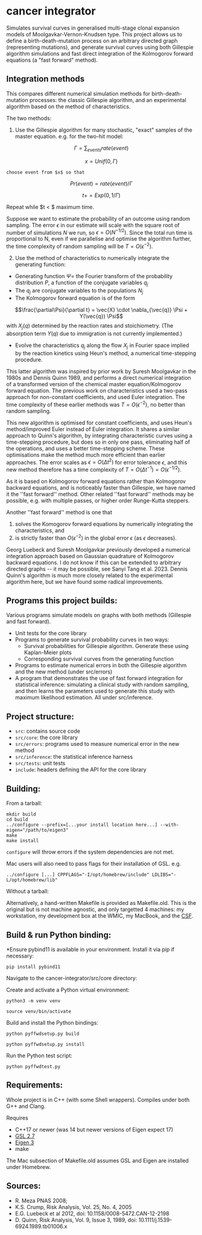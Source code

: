 cancer integrator
=================

Simulates survival curves in generalised multi-stage clonal expansion models of
Moolgavkar-Vernon-Knudsen type. This project allows us to
define a birth-death-mutation process on an arbitrary directed graph
(representing mutations), and generate survival curves using both Gillespie algorithm simulations and
fast direct integration of the Kolmogorov forward equations (a "fast forward" method).

Integration methods
-------------------

This compares different numerical simulation methods for birth-death-mutation
processes: the classic Gillespie algorithm, and an experimental algorithm based on the method of
characteristics. 

The two methods:

1. Use the Gillespie algorithm for many stochastic, "exact" samples of the
master equation. e.g. for the two-hit model:

$$\Gamma = \sum_{events} rate(event)$$

$$x = Unif(0,\Gamma)$$

    choose event from $x$ so that

$$Pr(event) = rate(event) / \Gamma$$

$$t += Exp(0, 1/\Gamma)$$

Repeat while $t < $ maximum time.

Suppose we want to estimate the probability of an outcome using random sampling.
The error $\epsilon$ in our estimate will scale with the square root of number of simulations
$N$ we run, so $\epsilon = O(N^{-1/2})$. Since the total run time is
proportional to N, even if we parallelise and optimise the algorithm further,
the time complexity of random sampling will be $T = O(\epsilon^{-2})$.

2. Use the method of characteristics to numerically integrate the generating function:
  * Generating function $\Psi =$ the Fourier transform of the probability
    distribution $P$, a function of the conjugate variables $q_j$
  * The $q_j$ are conjugate variables to the populations $N_j$
  * The Kolmogorov forward equation is of the form

$$\frac{\partial\Psi}{\partial t} = \vec{X} \cdot \nabla_{\vec{q}} \Psi + Y(\vec{q}) \Psi$$
with $X_j(q)$ determined by the reaction rates and stoichiometry. (The absorption
term $Y(q)$ due to immigration is not currently implemented.)

  * Evolve the characteristics $q_j$ along the flow $X_j$ in Fourier space
    implied by the reaction kinetics using Heun's method, a numerical
    time-stepping procedure.


This latter algorithm was inspired by prior work by
Suresh Moolgavkar in the 1980s and Dennis Quinn 1989, and performs a direct
numerical integration of a transformed version of the chemical master
equation/Kolmogorov forward equation. The previous work on characteristics used
a two-pass approach for non-constant coefficients, and used Euler integration.
The time complexity of these earlier methods was $T = O(\epsilon^{-2})$, no
better than random sampling.


This new algorithm is optimised for constant coefficients, and uses Heun's method/improved Euler instead of Euler
integration. 
It shares a similar approach to Quinn's algorithm, by integrating characteristic
curves using a time-stepping procedure, but does so
in only one pass, eliminating half of the operations, and uses a better
time-stepping scheme. These optimisations make the method much more efficient
than earlier approaches.  The error scales as $\epsilon = O(\Delta t^{2})$
for error tolerance $\epsilon$, and this new method therefore has a time complexity of $T = O(\Delta t^{-1}) = O(\epsilon^{-1/2})$.

As it is based on Kolmogorov forward equations rather than Kolmogorov backward
equations, and is noticeably faster than Gillespie, we have named it the ''fast
forward'' method. Other related ''fast forward'' methods may be possible, e.g.
with multiple passes, or higher order Runge-Kutta steppers. 

Another ''fast forward'' method is one that 

1. solves the Komogorov forward equations by numerically integrating the characteristics, and 
2. is strictly faster than $O(\epsilon^{-2})$ in the global error $\epsilon$ (as
$\epsilon$ decreases).

Georg Luebeck and Suresh Moolgavkar previously developed a numerical integration
approach based on Gaussian quadrature of Kolmogorov backward equations. I do not
know if this can be extended to arbitrary directed graphs -- it may be possible,
see Sanyi Tang et al. 2023. Dennis Quinn's
algorithm is much more closely related to the experimental algorithm here, but
we have found some radical improvements.

Programs this project builds:
-----------------------------

Various programs simulate models on graphs with both methods (Gillespie and fast forward).

  * Unit tests for the core library
  * Programs to generate survival probability curves in two ways:
    * Survival probabilities for Gillespie algorithm. Generate these using Kaplan-Meier plots
    * Corresponding survival curves from the generating function
  * Programs to estimate numerical errors in both the Gillespie algorithm and
    the new method (under src/errors)
  * A program that demonstrates the use of fast forward integration for
    statistical inference: simulating a clinical study with random sampling, and
    then learns the parameters used to generate this study with maximum
    likelihood estimation. All under src/inference.

Project structure:
------------------

 * `src`: contains source code
 * `src/core`: the core library
 * `src/errors`: programs used to measure numerical error in the new method
 * `src/inference`: the statistical inference harness
 * `src/tests`: unit tests
 * `include`: headers defining the API for the core library

Building:
---------

From a tarball:

    mkdir build
    cd build
    ../configure --prefix=[...your install location here...] --with-eigen="/path/to/eigen3"
    make
    make install

`configure` will throw errors if the system dependencies are not met.

Mac users will also need to pass flags for their installation of GSL. e.g.

	../configure [...] CPPFLAGS="-I/opt/homebrew/include" LDLIBS="-L/opt/homebrew/lib"

Without a tarball:

Alternatively, a hand-written Makefile is provided as Makefile.old. This is the
original but is not machine agnostic, and only targetted 4 machines: my
workstation, my development box at the WMIC, my MacBook, and the [CSF](https://ri.itservices.manchester.ac.uk/csf3/).


Build & run Python binding:
------------------------

*Ensure pybind11 is available in your environment. Install it via pip if necessary:
    
    pip install pybind11

Navigate to the cancer-integrator/src/core directory:

Create and activate a Python virtual environment:
    
    python3 -m venv venv
    
    source venv/bin/activate  

Build and install the Python bindings:
    
    python pyffwdsetup.py build
    
    python pyffwdsetup.py install

Run the Python test script:
    
    python pyffwdtest.py


Requirements:
-------------

Whole project is in C++ (with some Shell wrappers). Compiles under both G++ and Clang. 

Requires 
 * C++17 or newer (was 14 but newer versions of Eigen expect 17)
 * [GSL 2.7](https://www.gnu.org/software/gsl/)
 * [Eigen 3](https://eigen.tuxfamily.org/index.php?title=Main_Page) 
 * make

The Mac subsection of Makefile.old assumes GSL and Eigen are installed under Homebrew.

Sources: 
--------

 * R. Meza PNAS 2008; 
 * K.S. Crump, Risk Analysis, Vol. 25, No. 4, 2005
 * E.G. Luebeck et al 2012, doi: 10.1158/0008-5472.CAN-12-2198
 * D. Quinn, Risk Analysis, Vol. 9, Issue 3, 1989, doi: 10.1111/j.1539-6924.1989.tb01006.x



